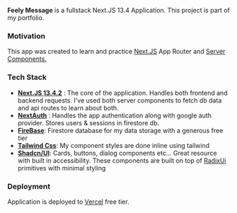 **Feely Message** is a fullstack Next.JS 13.4 Application.
This project is part of my portfolio.

### Motivation

This app was created to learn and practice [Next.JS](https://github.com/vercel/next.js) App Router and [Server Components.](https://nextjs.org/docs/getting-started/react-essentials#server-components)

### Tech Stack

- [**Next.JS 13.4.2**](https://github.com/vercel/next.js) : The core of the application. Handles both frontend and backend requests. I've used both server components to fetch db data and api routes to learn about both.
- [**NextAuth**](https://github.com/nextauthjs/next-auth) : Handles the app authentication along with google auth provider. Stores users & sessions in firestore db.
- [**FireBase**](https://github.com/firebase/): Firestore database for my data storage with a generous free tier
- [**Tailwind Css**](https://github.com/tailwindlabs/tailwindcss): My component styles are done inline using tailwind
- [**Shadcn/UI**](https://github.com/shadcn/ui): Cards, buttons, dialog components etc... Great resource with built in accessibility. These components are built on top of [RadixUi](https://github.com/radix-ui) primitives with minimal styling

### Deployment

Application is deployed to [Vercel](https://vercel.com/) free tier.
